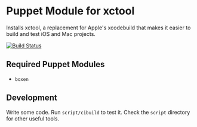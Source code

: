 # Puppet Module for xctool

Installs xctool, a replacement for Apple's xcodebuild that makes it easier to build and test iOS and Mac projects.

[![Build Status](https://travis-ci.org/detroit-labs/puppet-xctool.png?branch=master)](https://travis-ci.org/detroit-labs/puppet-xctool)

## Required Puppet Modules

* `boxen`

## Development

Write some code. Run `script/cibuild` to test it. Check the `script` directory for other useful tools.
